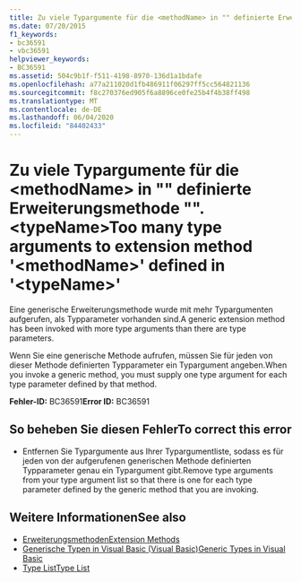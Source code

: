 ```yaml
---
title: Zu viele Typargumente für die <methodName> in "" definierte Erweiterungsmethode "". <typeName>
ms.date: 07/20/2015
f1_keywords:
- bc36591
- vbc36591
helpviewer_keywords:
- BC36591
ms.assetid: 504c9b1f-f511-4198-8970-136d1a1bdafe
ms.openlocfilehash: a77a211020d1fb486911f06297ff5cc564821136
ms.sourcegitcommit: f8c270376ed905f6a8896ce0fe25b4f4b38ff498
ms.translationtype: MT
ms.contentlocale: de-DE
ms.lasthandoff: 06/04/2020
ms.locfileid: "84402433"
---
```

# <a name="too-many-type-arguments-to-extension-method-methodname-defined-in-typename"></a><span data-ttu-id="0181b-102">Zu viele Typargumente für die \<methodName> in "" definierte Erweiterungsmethode "". \<typeName></span><span class="sxs-lookup"><span data-stu-id="0181b-102">Too many type arguments to extension method '\<methodName>' defined in '\<typeName>'</span></span>
<span data-ttu-id="0181b-103">Eine generische Erweiterungsmethode wurde mit mehr Typargumenten aufgerufen, als Typparameter vorhanden sind.</span><span class="sxs-lookup"><span data-stu-id="0181b-103">A generic extension method has been invoked with more type arguments than there are type parameters.</span></span>  
  
 <span data-ttu-id="0181b-104">Wenn Sie eine generische Methode aufrufen, müssen Sie für jeden von dieser Methode definierten Typparameter ein Typargument angeben.</span><span class="sxs-lookup"><span data-stu-id="0181b-104">When you invoke a generic method, you must supply one type argument for each type parameter defined by that method.</span></span>  
  
 <span data-ttu-id="0181b-105">**Fehler-ID:** BC36591</span><span class="sxs-lookup"><span data-stu-id="0181b-105">**Error ID:** BC36591</span></span>  
  
## <a name="to-correct-this-error"></a><span data-ttu-id="0181b-106">So beheben Sie diesen Fehler</span><span class="sxs-lookup"><span data-stu-id="0181b-106">To correct this error</span></span>  
  
- <span data-ttu-id="0181b-107">Entfernen Sie Typargumente aus Ihrer Typargumentliste, sodass es für jeden von der aufgerufenen generischen Methode definierten Typparameter genau ein Typargument gibt.</span><span class="sxs-lookup"><span data-stu-id="0181b-107">Remove type arguments from your type argument list so that there is one for each type parameter defined by the generic method that you are invoking.</span></span>  
  
## <a name="see-also"></a><span data-ttu-id="0181b-108">Weitere Informationen</span><span class="sxs-lookup"><span data-stu-id="0181b-108">See also</span></span>

- [<span data-ttu-id="0181b-109">Erweiterungsmethoden</span><span class="sxs-lookup"><span data-stu-id="0181b-109">Extension Methods</span></span>](../programming-guide/language-features/procedures/extension-methods.md)
- [<span data-ttu-id="0181b-110">Generische Typen in Visual Basic (Visual Basic)</span><span class="sxs-lookup"><span data-stu-id="0181b-110">Generic Types in Visual Basic</span></span>](../programming-guide/language-features/data-types/generic-types.md)
- [<span data-ttu-id="0181b-111">Type List</span><span class="sxs-lookup"><span data-stu-id="0181b-111">Type List</span></span>](../language-reference/statements/type-list.md)
